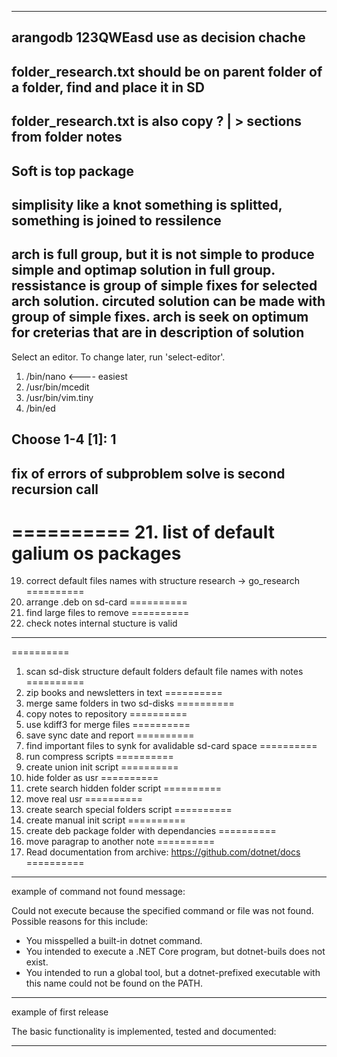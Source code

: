 --------------------
arangodb 123QWEasd
use as decision chache
--------------------
folder_research.txt should be on parent folder of a folder, find and place it in SD
--------------------
folder_research.txt is also copy ? | > sections from folder notes
--------------------
Soft is top package
--------------------
simplisity like a knot something is splitted, something is joined to ressilence
--------------------
arch is full group, but it is not simple to produce simple and optimap solution in full group.
ressistance is group of simple fixes for selected arch solution.
circuted solution can be made with group of simple fixes.
arch is seek on optimum for creterias that are in description of solution
--------------------
Select an editor.  To change later, run 'select-editor'.
  1. /bin/nano        <---- easiest
  2. /usr/bin/mcedit
  3. /usr/bin/vim.tiny
  4. /bin/ed

Choose 1-4 [1]: 1
--------------------
fix of errors of subproblem solve is second recursion call 
--------------------
==========
21. list of default galium os packages
==========
19. correct default files names with structure research -> go_research
==========
18. arrange .deb on sd-card
==========
10. find large files to remove
==========
5. check notes internal stucture is valid

--------------------
==========
1. scan sd-disk structure default folders default file names with notes
==========
2. zip books and newsletters in text
==========
3. merge same folders in two sd-disks
==========
4. copy notes to repository
==========
6. use kdiff3 for merge files
==========
7. save sync date and report
==========
8. find important files to synk for avalidable sd-card space
==========
9. run compress scripts
==========
11. create union init script
==========
12. hide folder as usr
==========
13. crete search hidden folder script
==========
14. move real usr
==========
15. create search special folders script
==========
16. create manual init script
==========
17. create deb package folder with dependancies
==========
20. move paragrap to another note
==========
22. Read documentation from archive: https://github.com/dotnet/docs
==========

-----------------
example of command not found message:

Could not execute because the specified command or file was not found.
Possible reasons for this include:
  * You misspelled a built-in dotnet command.
  * You intended to execute a .NET Core program, but dotnet-buils does not exist.
  * You intended to run a global tool, but a dotnet-prefixed executable with this name could not be found on the PATH.
------------------

example of first release

The basic functionality is implemented, tested and documented:

------------------